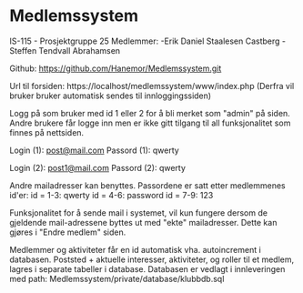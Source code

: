 # Medlemssystem
IS-115 - Prosjektgruppe 25
Medlemmer:
-Erik Daniel Staalesen Castberg
-Steffen Tendvall Abrahamsen

Github: 
https://github.com/Hanemor/Medlemssystem.git

Url til forsiden: 
https://localhost/medlemssystem/www/index.php
(Derfra vil bruker bruker automatisk sendes til innloggingssiden)

Logg på som bruker med id 1 eller 2 for å bli merket som "admin" på siden. Andre brukere får logge inn
men er ikke gitt tilgang til all funksjonalitet som finnes på nettsiden. 

Login   (1): post@mail.com 
Passord (1): qwerty

Login   (2): post1@mail.com
Passord (2): qwerty

Andre mailadresser kan benyttes. Passordene er satt etter medlemmenes id'er:
id = 1-3: qwerty
id = 4-6: password
id = 7-9: 123

Funksjonalitet for å sende mail i systemet, vil kun fungere dersom de gjeldende mail-adressene byttes
ut med "ekte" mailadresser. Dette kan gjøres i "Endre medlem" siden.


Medlemmer og aktiviteter får en id automatisk vha. autoincrement i databasen. 
Poststed + aktuelle interesser, aktiviteter, og roller til et medlem, lagres i separate tabeller i database. 
Databasen er vedlagt i innleveringen med path: Medlemssystem/private/database/klubbdb.sql

